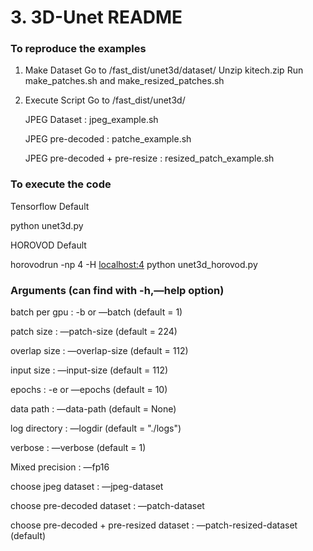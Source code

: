 # 3. 3D-Unet README

### **To reproduce the examples**

1. Make Dataset
Go to /fast_dist/unet3d/dataset/
Unzip kitech.zip
Run make_patches.sh and make_resized_patches.sh
2. Execute Script
Go to /fast_dist/unet3d/

    JPEG Dataset : jpeg_example.sh

    JPEG pre-decoded : patche_example.sh

    JPEG pre-decoded + pre-resize : resized_patch_example.sh

### **To execute the code**

Tensorflow Default

python unet3d.py

HOROVOD Default

horovodrun -np 4 -H [localhost:4](http://localhost:4) python unet3d_horovod.py

### Arguments (can find with -h,—help option)

batch per gpu : -b or —batch (default = 1)

patch size : —patch-size (default = 224)

overlap size : —overlap-size (default = 112)

input size : —input-size (default = 112)

epochs : -e or —epochs (default = 10)

data path : —data-path (default = None)

log directory : —logdir (default = "./logs")

verbose : —verbose (default = 1)

Mixed precision : —fp16

choose jpeg dataset : —jpeg-dataset

choose pre-decoded dataset : —patch-dataset

choose pre-decoded + pre-resized dataset : —patch-resized-dataset (default)
